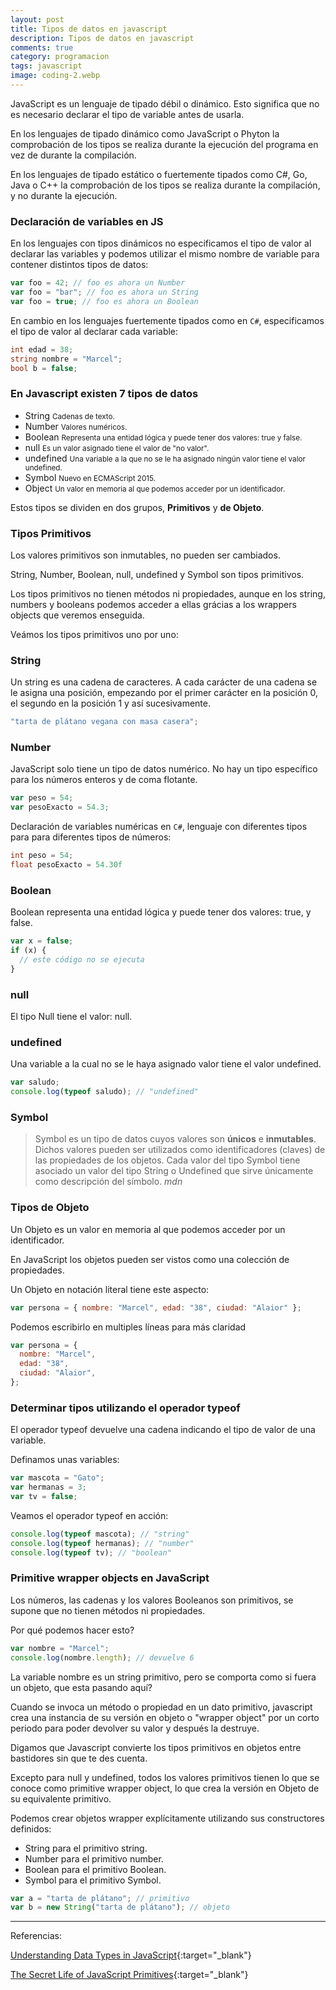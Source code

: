 ```yaml
---
layout: post
title: Tipos de datos en javascript
description: Tipos de datos en javascript
comments: true
category: programacion
tags: javascript
image: coding-2.webp
---
```


JavaScript es un lenguaje de tipado débil o dinámico. Esto significa que no es necesario declarar el tipo de variable antes de usarla.

<!-- more -->

En los lenguajes de tipado dinámico como JavaScript o Phyton la comprobación de los tipos se realiza durante la ejecución del programa en vez de durante la compilación.

En los lenguajes de tipado estático o fuertemente tipados como C#, Go, Java o C++ la comprobación de los tipos se realiza durante la compilación, y no durante la ejecución.

### Declaración de variables en JS

En los lenguajes con tipos dinámicos no especificamos el tipo de valor al declarar las variables y podemos utilizar el mismo nombre de variable para contener distintos tipos de datos:

```js
var foo = 42; // foo es ahora un Number
var foo = "bar"; // foo es ahora un String
var foo = true; // foo es ahora un Boolean
```

En cambio en los lenguajes fuertemente tipados como en `C#`, especificamos el tipo de valor al declarar cada variable:

```c#
int edad = 38;
string nombre = "Marcel";
bool b = false;
```

### En Javascript existen 7 tipos de datos

- String <small class="color-gray">Cadenas de texto.</small>
- Number <small class="color-gray">Valores numéricos.</small>
- Boolean <small class="color-gray">Representa una entidad lógica y puede tener dos valores: true y false.</small>
- null <small class="color-gray">Es un valor asignado tiene el valor de "no valor".</small>
- undefined <small class="color-gray">Una variable a la que no se le ha asignado ningún valor tiene el valor undefined.</small>
- Symbol <small class="color-gray">Nuevo en ECMAScript 2015.</small>
- Object <small class="color-gray">Un valor en memoria al que podemos acceder por un identificador.</small>

Estos tipos se dividen en dos grupos, **Primitivos** y **de Objeto**.

### Tipos Primitivos

Los valores primitivos son inmutables, no pueden ser cambiados.

String, Number, Boolean, null, undefined y Symbol son tipos primitivos.

Los tipos primitivos no tienen métodos ni propiedades, aunque en los string, numbers y booleans podemos acceder a ellas grácias a los wrappers objects que veremos enseguida.

Veámos los tipos primitivos uno por uno:

### String

Un string es una cadena de caracteres.
A cada carácter de una cadena se le asigna una posición, empezando por el primer carácter en la posición 0, el segundo en la posición 1 y así sucesivamente.

```js
"tarta de plátano vegana con masa casera";

```

### Number

JavaScript solo tiene un tipo de datos numérico. No hay un tipo específico para los números enteros y de coma flotante.

```js
var peso = 54;
var pesoExacto = 54.3;
```

Declaración de variables numéricas en `C#`, lenguaje con diferentes tipos para para diferentes tipos de números:

```c#
int peso = 54;
float pesoExacto = 54.30f
```

### Boolean

Boolean representa una entidad lógica y puede tener dos valores: true, y false.

```js
var x = false;
if (x) {
  // este código no se ejecuta
}
```

### null

El tipo Null tiene el valor: null.

### undefined

Una variable a la cual no se le haya asignado valor tiene el valor undefined.

```js
var saludo;
console.log(typeof saludo); // "undefined"
```

### Symbol

<blockquote>
Symbol es un tipo de datos cuyos valores son <strong>únicos</strong> e <strong>inmutables</strong>. Dichos valores pueden ser utilizados como identificadores (claves) de las propiedades de los objetos.  Cada valor del tipo Symbol tiene asociado un valor del tipo String o Undefined que sirve únicamente como descripción del símbolo.
  <cite>mdn</cite>
</blockquote>

### Tipos de Objeto

Un Objeto es un valor en memoria al que podemos acceder por un identificador.

En JavaScript los objetos pueden ser vistos como una colección de propiedades.

Un Objeto en notación literal tiene este aspecto:

```js
var persona = { nombre: "Marcel", edad: "38", ciudad: "Alaior" };
```

Podemos escribirlo en multiples líneas para más claridad

```js
var persona = {
  nombre: "Marcel",
  edad: "38",
  ciudad: "Alaior",
};
```

### Determinar tipos utilizando el operador typeof

El operador typeof devuelve una cadena indicando el tipo de valor de una variable.

Definamos unas variables:

```js
var mascota = "Gato";
var hermanas = 3;
var tv = false;
```

Veamos el operador typeof en acción:

```js
console.log(typeof mascota); // "string"
console.log(typeof hermanas); // "number"
console.log(typeof tv); // "boolean"
```

### Primitive wrapper objects en JavaScript

Los números, las cadenas y los valores Booleanos son primitivos, se supone que no tienen métodos ni propiedades.

Por qué podemos hacer esto?

```js
var nombre = "Marcel";
console.log(nombre.length); // devuelve 6
```

La variable nombre es un string primitivo, pero se comporta como si fuera un objeto, que esta pasando aquí?

Cuando se invoca un método o propiedad en un dato primitivo, javascript crea una instancia de su versión en objeto o "wrapper object" por un corto periodo para poder devolver su valor y después la destruye.

Digamos que Javascript convierte los tipos primitivos en objetos entre bastidores sin que te des cuenta.

Excepto para null y undefined, todos los valores primitivos tienen lo que se conoce como primitive wrapper object, lo que crea la versión en Objeto de su equivalente primitivo.

Podemos crear objetos wrapper explícitamente utilizando sus constructores definidos:

- String para el primitivo string.
- Number para el primitivo number.
- Boolean para el primitivo Boolean.
- Symbol para el primitivo Symbol.

```js
var a = "tarta de plátano"; // primitivo
var b = new String("tarta de plátano"); // objeto
```

<div class="spacer-mini"></div>

<hr>

Referencias:

[Understanding Data Types in JavaScript](https://www.digitalocean.com/community/tutorials/understanding-data-types-in-javascript){:target="\_blank"}

[The Secret Life of JavaScript Primitives](https://javascriptweblog.wordpress.com/2010/09/27/the-secret-life-of-javascript-primitives/){:target="\_blank"}
